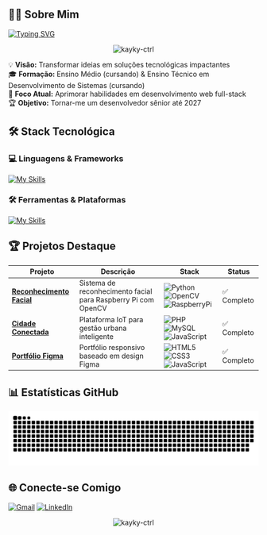 ## 👨‍💻 Sobre Mim
[![Typing SVG](https://readme-typing-svg.herokuapp.com?font=Fira+Code&weight=600&size=22&pause=1000&color=38C6F7&width=435&lines=Desenvolvedor+Full-Stack+Emergente;Estudante+de+Programação+%F0%9F%93%9A;Entusiasta+de+Tecnologia+%F0%9F%92%BB)](https://git.io/typing-svg)

<p align="center">
  <img src="https://github-profile-trophy.vercel.app/?username=kayky-ctrl&theme=onedark&row=1&column=6" alt="kayky-ctrl" />
</p>

💡 **Visão:** Transformar ideias em soluções tecnológicas impactantes  
🎓 **Formação:** Ensino Médio (cursando) & Ensino Técnico em Desenvolvimento de Sistemas (cursando)  
🌱 **Foco Atual:** Aprimorar habilidades em desenvolvimento web full-stack  
🏆 **Objetivo:** Tornar-me um desenvolvedor sênior até 2027

## 🛠 Stack Tecnológica

### 💻 Linguagens & Frameworks
[![My Skills](https://skillicons.dev/icons?i=js,react,bootstrap,nodejs,php,laravel,mysql,py,cpp,&perline=6)](https://skillicons.dev)

### 🛠 Ferramentas & Plataformas
[![My Skills](https://skillicons.dev/icons?i=git,github,vscode,figma,raspberrypi,arduino,linux,&perline=6)](https://skillicons.dev)

## 🏆 Projetos Destaque

| Projeto | Descrição | Stack | Status |
|---------|-----------|-------|--------|
| **[Reconhecimento Facial](https://github.com/kayky-ctrl/ReconhecimentoFacialRaspberry)** | Sistema de reconhecimento facial para Raspberry Pi com OpenCV | ![Python](https://img.shields.io/badge/-Python-3776AB?logo=python&logoColor=white) ![OpenCV](https://img.shields.io/badge/-OpenCV-5C3EE8?logo=opencv&logoColor=white) ![RaspberryPi](https://img.shields.io/badge/-Raspberry%20Pi-C51A4A?logo=raspberrypi&logoColor=white) | ✅ Completo |
| **[Cidade Conectada](https://github.com/kayky-ctrl/CidadeConectada)** | Plataforma IoT para gestão urbana inteligente | ![PHP](https://img.shields.io/badge/-PHP-777BB4?logo=php&logoColor=white) ![MySQL](https://img.shields.io/badge/-MySQL-4479A1?logo=mysql&logoColor=white) ![JavaScript](https://img.shields.io/badge/-JavaScript-F7DF1E?logo=javascript&logoColor=black) | ✅ Completo  |
| **[Portfólio Figma](https://kayky-ctrl.github.io/portfolioFigma/)** | Portfólio responsivo baseado em design Figma | ![HTML5](https://img.shields.io/badge/-HTML5-E34F26?logo=html5&logoColor=white) ![CSS3](https://img.shields.io/badge/-CSS3-1572B6?logo=css3&logoColor=white) ![JavaScript](https://img.shields.io/badge/-JavaScript-F7DF1E?logo=javascript&logoColor=black) | ✅ Completo |

## 📊 Estatísticas GitHub

<div align="center">
  <img src="https://raw.githubusercontent.com/platane/platane/output/github-contribution-grid-snake-dark.svg" alt="Snake animation" />
</div>

## 🌐 Conecte-se Comigo

[![Gmail](https://img.shields.io/badge/-kaykyrdepaula@gmail.com-D14836?style=flat&logo=gmail&logoColor=white)](mailto:kaykyrdepaula@gmail.com)
[![LinkedIn](https://img.shields.io/badge/-LinkedIn-0077B5?style=flat&logo=linkedin&logoColor=white)](https://linkedin.com/in/kayky-de-paula)

<p align="center">
  <img src="https://komarev.com/ghpvc/?username=kayky-ctrl&label=Profile%20views&color=0e75b6&style=flat" alt="kayky-ctrl" />
</p>
